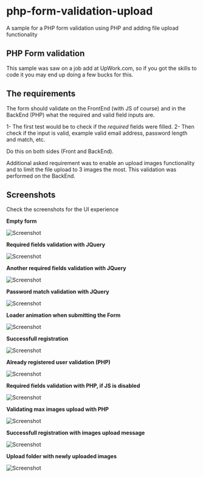 # php-form-validation-upload
A sample for a PHP form validation using PHP and adding file upload functionality

## PHP Form validation

This sample was saw on a job add at UpWork.com, so if you got the skills to code it you may end up doing a few bucks for this.

## The requirements

The form should validate on the FrontEnd (with JS of course) and in the BackEnd (PHP) what the required and valid field inputs are. 

1- The first test would be to check if the *required* fields were filled.
2- Then check if the input is valid, example valid email address, password length and match, etc.

Do this on both sides (Front and BackEnd).

Additional asked requirement was to enable an upload images functionality and to limit the file upload to 3 images the most. This validation was performed on the BackEnd.

## Screenshots

Check the screenshots for the UI experience

**Empty form**

![Screenshot](/screenshots/screenshot-00.PNG)

**Required fields validation with JQuery**

![Screenshot](/screenshots/screenshot-01.PNG)

**Another required fields validation with JQuery**

![Screenshot](/screenshots/screenshot-02.PNG)

**Password match validation with JQuery**

![Screenshot](/screenshots/screenshot-03.PNG)

**Loader animation when submitting the Form**

![Screenshot](/screenshots/screenshot-04.PNG)

**Successfull registration**

![Screenshot](/screenshots/screenshot-05.PNG)

**Already registered user validation (PHP)**

![Screenshot](/screenshots/screenshot-06.PNG)

**Required fields validation with PHP, if JS is disabled**

![Screenshot](/screenshots/screenshot-07.PNG)

**Validating max images upload with PHP**

![Screenshot](/screenshots/screenshot-08.PNG)

**Successfull registration with images upload message**

![Screenshot](/screenshots/screenshot-09.PNG)

**Upload folder with newly uploaded images**

![Screenshot](/screenshots/screenshot-10.PNG)
